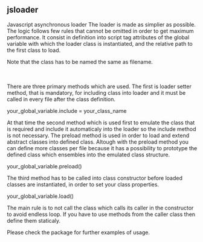 <h2>jsloader</h2>

Javascript asynchronous loader
The loader is made as simplier as possible. The logic follows few rules that cannot be omitted in order to get maximum performance.
It consist in definition into script tag attributes of the global variable with which the loader class is instantiated, and the relative path to the first class to load.

Note that the class has to be named the same as filename.

<script src="src/loader.js" instance="your_global_variable" load="path_to/your_file_class_name"></script>
<br><br>
There are three primary methods which are used.
The first is loader setter method, that is mandatory, for including class into loader and it must be called in every file after the class definition.

your_global_variable.include = your_class_name

At that time the second method which is used first to emulate the class that is required and include it automaticaly into the loader so the include method is not necessary. The preload method is used in order to load and extend abstract classes into defined class. Altough with the preload method you can define more classes per file because it has a possibility to prototype the defined class which ensembles into the emulated class structure.

your_global_variable.preload()

The third method has to be called into class constructor before loaded classes are instantiated, in order to set your class properties.

your_global_variable.load()

The main rule is to not call the class which calls its caller in the constructor to avoid endless loop. If you have to use methods from the caller class then define them staticaly.

Please check the package for further examples of usage.
